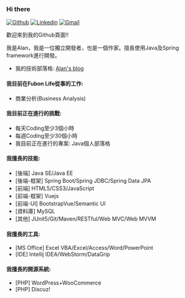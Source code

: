 ### Hi there

[![Github](https://img.shields.io/badge/-Github-000?style=flat&logo=Github&logoColor=white)](https://github.com/twcch)
[![Linkedin](https://img.shields.io/badge/-LinkedIn-blue?style=flat&logo=Linkedin&logoColor=white)](https://www.linkedin.com/in/twcch/)
[![Gmail](https://img.shields.io/badge/-Gmail-c14438?style=flat&logo=Gmail&logoColor=white)](mailto:twcch1218@gmail.com)

歡迎來到我的Github頁面!!

我是Alan，我是一位獨立開發者，也是一個作家。擅長使用Java及Spring framework進行開發。

* 我的技術部落格: [Alan's blog](https://twcch.github.io/)

#### 我目前在Fubon Life從事的工作:

* 商業分析(Business Analysis)

#### 我目前正在進行的挑戰:

* 每天Coding至少3個小時
* 每週Coding至少30個小時
* 我目前正在進行的專案: Java個人部落格

#### 我擅長的技能:

* [後端] Java SE/Java EE
* [後端-框架] Spring Boot/Spring JDBC/Spring Data JPA
* [前端] HTML5/CSS3/JavaScript
* [前端-框架] Vuejs
* [前端-UI] BootstrapVue/Semantic UI
* [資料庫] MySQL
* [其他] JUnit5/Git/Maven/RESTful/Web MVC/Web MVVM

#### 我擅長的工具:

* [MS Office] Excel VBA/Excel/Access/Word/PowerPoint
* [IDE] Intellij IDEA/WebStorm/DataGrip

#### 我擅長的開源系統:

* [PHP] WordPress+WooCommerce
* [PHP] Discuz!

